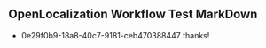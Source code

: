 ## OpenLocalization Workflow Test MarkDown
* 0e29f0b9-18a8-40c7-9181-ceb470388447 thanks!

<!--HONumber=Aug16_HO4-->


